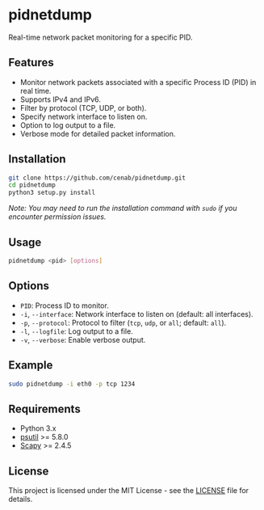 # pidnetdump

Real-time network packet monitoring for a specific PID.

## Features

- Monitor network packets associated with a specific Process ID (PID) in real time.
- Supports IPv4 and IPv6.
- Filter by protocol (TCP, UDP, or both).
- Specify network interface to listen on.
- Option to log output to a file.
- Verbose mode for detailed packet information.

## Installation

```bash
git clone https://github.com/cenab/pidnetdump.git
cd pidnetdump
python3 setup.py install
```

_Note: You may need to run the installation command with `sudo` if you encounter permission issues._

## Usage

```bash
pidnetdump <pid> [options]
```

## Options

- `PID`: Process ID to monitor.
- `-i`, `--interface`: Network interface to listen on (default: all interfaces).
- `-p`, `--protocol`: Protocol to filter (`tcp`, `udp`, or `all`; default: `all`).
- `-l`, `--logfile`: Log output to a file.
- `-v`, `--verbose`: Enable verbose output.

## Example

```bash
sudo pidnetdump -i eth0 -p tcp 1234
```

## Requirements

- Python 3.x
- [psutil](https://pypi.org/project/psutil/) >= 5.8.0
- [Scapy](https://pypi.org/project/scapy/) >= 2.4.5

## License

This project is licensed under the MIT License - see the [LICENSE](LICENSE) file for details.

